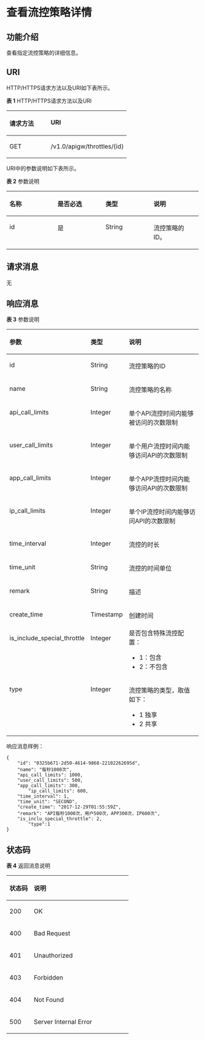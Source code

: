 # 查看流控策略详情<a name="apig-zh-api-180713067"></a>

## 功能介绍<a name="section21326661"></a>

查看指定流控策略的详细信息。

## URI<a name="section57722223"></a>

HTTP/HTTPS请求方法以及URI如下表所示。

**表 1**  HTTP/HTTPS请求方法以及URI

<a name="table18452253"></a>
<table><thead align="left"><tr id="row1143559"><th class="cellrowborder" valign="top" width="34.339999999999996%" id="mcps1.2.3.1.1"><p id="p25519489"><a name="p25519489"></a><a name="p25519489"></a>请求方法</p>
</th>
<th class="cellrowborder" valign="top" width="65.66%" id="mcps1.2.3.1.2"><p id="p53812756"><a name="p53812756"></a><a name="p53812756"></a>URI</p>
</th>
</tr>
</thead>
<tbody><tr id="row63865959"><td class="cellrowborder" valign="top" width="34.339999999999996%" headers="mcps1.2.3.1.1 "><p id="p5760162"><a name="p5760162"></a><a name="p5760162"></a>GET</p>
</td>
<td class="cellrowborder" valign="top" width="65.66%" headers="mcps1.2.3.1.2 "><p id="p63919982"><a name="p63919982"></a><a name="p63919982"></a>/v1.0/apigw/throttles/{id}</p>
</td>
</tr>
</tbody>
</table>

URI中的参数说明如下表所示。

**表 2**  参数说明

<a name="table10136050"></a>
<table><thead align="left"><tr id="row39134681"><th class="cellrowborder" valign="top" width="25%" id="mcps1.2.5.1.1"><p id="p15792592"><a name="p15792592"></a><a name="p15792592"></a>名称</p>
</th>
<th class="cellrowborder" valign="top" width="25%" id="mcps1.2.5.1.2"><p id="p4131567"><a name="p4131567"></a><a name="p4131567"></a>是否必选</p>
</th>
<th class="cellrowborder" valign="top" width="25%" id="mcps1.2.5.1.3"><p id="p66221535"><a name="p66221535"></a><a name="p66221535"></a>类型</p>
</th>
<th class="cellrowborder" valign="top" width="25%" id="mcps1.2.5.1.4"><p id="p62344136"><a name="p62344136"></a><a name="p62344136"></a>说明</p>
</th>
</tr>
</thead>
<tbody><tr id="row16710225"><td class="cellrowborder" valign="top" width="25%" headers="mcps1.2.5.1.1 "><p id="p11350946"><a name="p11350946"></a><a name="p11350946"></a>id</p>
</td>
<td class="cellrowborder" valign="top" width="25%" headers="mcps1.2.5.1.2 "><p id="p47011428"><a name="p47011428"></a><a name="p47011428"></a>是</p>
</td>
<td class="cellrowborder" valign="top" width="25%" headers="mcps1.2.5.1.3 "><p id="p49829310"><a name="p49829310"></a><a name="p49829310"></a>String</p>
</td>
<td class="cellrowborder" valign="top" width="25%" headers="mcps1.2.5.1.4 "><p id="p9642329"><a name="p9642329"></a><a name="p9642329"></a>流控策略的ID。</p>
</td>
</tr>
</tbody>
</table>

## 请求消息<a name="section49737962"></a>

无

## 响应消息<a name="section2243136"></a>

**表 3**  参数说明

<a name="table64157230"></a>
<table><thead align="left"><tr id="row53015562"><th class="cellrowborder" valign="top" width="20%" id="mcps1.2.4.1.1"><p id="p66402118"><a name="p66402118"></a><a name="p66402118"></a>参数</p>
</th>
<th class="cellrowborder" valign="top" width="20%" id="mcps1.2.4.1.2"><p id="p9862438"><a name="p9862438"></a><a name="p9862438"></a>类型</p>
</th>
<th class="cellrowborder" valign="top" width="60%" id="mcps1.2.4.1.3"><p id="p60659986"><a name="p60659986"></a><a name="p60659986"></a>说明</p>
</th>
</tr>
</thead>
<tbody><tr id="row14511859"><td class="cellrowborder" valign="top" width="20%" headers="mcps1.2.4.1.1 "><p id="p34609969"><a name="p34609969"></a><a name="p34609969"></a>id</p>
</td>
<td class="cellrowborder" valign="top" width="20%" headers="mcps1.2.4.1.2 "><p id="p51944115"><a name="p51944115"></a><a name="p51944115"></a>String</p>
</td>
<td class="cellrowborder" valign="top" width="60%" headers="mcps1.2.4.1.3 "><p id="p46723810"><a name="p46723810"></a><a name="p46723810"></a>流控策略的ID</p>
</td>
</tr>
<tr id="row17861109"><td class="cellrowborder" valign="top" width="20%" headers="mcps1.2.4.1.1 "><p id="p37463762"><a name="p37463762"></a><a name="p37463762"></a>name</p>
</td>
<td class="cellrowborder" valign="top" width="20%" headers="mcps1.2.4.1.2 "><p id="p14665871"><a name="p14665871"></a><a name="p14665871"></a>String</p>
</td>
<td class="cellrowborder" valign="top" width="60%" headers="mcps1.2.4.1.3 "><p id="p47084884"><a name="p47084884"></a><a name="p47084884"></a>流控策略的名称</p>
</td>
</tr>
<tr id="row21110778"><td class="cellrowborder" valign="top" width="20%" headers="mcps1.2.4.1.1 "><p id="p32251423"><a name="p32251423"></a><a name="p32251423"></a>api_call_limits</p>
</td>
<td class="cellrowborder" valign="top" width="20%" headers="mcps1.2.4.1.2 "><p id="p62228448"><a name="p62228448"></a><a name="p62228448"></a>Integer</p>
</td>
<td class="cellrowborder" valign="top" width="60%" headers="mcps1.2.4.1.3 "><p id="p7339559"><a name="p7339559"></a><a name="p7339559"></a>单个API流控时间内能够被访问的次数限制</p>
</td>
</tr>
<tr id="row66056031"><td class="cellrowborder" valign="top" width="20%" headers="mcps1.2.4.1.1 "><p id="p48938279"><a name="p48938279"></a><a name="p48938279"></a>user_call_limits</p>
</td>
<td class="cellrowborder" valign="top" width="20%" headers="mcps1.2.4.1.2 "><p id="p4577639"><a name="p4577639"></a><a name="p4577639"></a>Integer</p>
</td>
<td class="cellrowborder" valign="top" width="60%" headers="mcps1.2.4.1.3 "><p id="p35244488"><a name="p35244488"></a><a name="p35244488"></a>单个用户流控时间内能够访问API的次数限制</p>
</td>
</tr>
<tr id="row48764940"><td class="cellrowborder" valign="top" width="20%" headers="mcps1.2.4.1.1 "><p id="p57646081"><a name="p57646081"></a><a name="p57646081"></a>app_call_limits</p>
</td>
<td class="cellrowborder" valign="top" width="20%" headers="mcps1.2.4.1.2 "><p id="p38820970"><a name="p38820970"></a><a name="p38820970"></a>Integer</p>
</td>
<td class="cellrowborder" valign="top" width="60%" headers="mcps1.2.4.1.3 "><p id="p57490864"><a name="p57490864"></a><a name="p57490864"></a>单个APP流控时间内能够访问API的次数限制</p>
</td>
</tr>
<tr id="row6236445154113"><td class="cellrowborder" valign="top" width="20%" headers="mcps1.2.4.1.1 "><p id="p71235716345"><a name="p71235716345"></a><a name="p71235716345"></a>ip_call_limits</p>
</td>
<td class="cellrowborder" valign="top" width="20%" headers="mcps1.2.4.1.2 "><p id="p612135773413"><a name="p612135773413"></a><a name="p612135773413"></a>Integer</p>
</td>
<td class="cellrowborder" valign="top" width="60%" headers="mcps1.2.4.1.3 "><p id="p12122573347"><a name="p12122573347"></a><a name="p12122573347"></a>单个IP流控时间内能够访问API的次数限制</p>
</td>
</tr>
<tr id="row47655729"><td class="cellrowborder" valign="top" width="20%" headers="mcps1.2.4.1.1 "><p id="p34908812"><a name="p34908812"></a><a name="p34908812"></a>time_interval</p>
</td>
<td class="cellrowborder" valign="top" width="20%" headers="mcps1.2.4.1.2 "><p id="p9041528"><a name="p9041528"></a><a name="p9041528"></a>Integer</p>
</td>
<td class="cellrowborder" valign="top" width="60%" headers="mcps1.2.4.1.3 "><p id="p61275164"><a name="p61275164"></a><a name="p61275164"></a>流控的时长</p>
</td>
</tr>
<tr id="row14605571"><td class="cellrowborder" valign="top" width="20%" headers="mcps1.2.4.1.1 "><p id="p42200623"><a name="p42200623"></a><a name="p42200623"></a>time_unit</p>
</td>
<td class="cellrowborder" valign="top" width="20%" headers="mcps1.2.4.1.2 "><p id="p62807336"><a name="p62807336"></a><a name="p62807336"></a>String</p>
</td>
<td class="cellrowborder" valign="top" width="60%" headers="mcps1.2.4.1.3 "><p id="p54229461"><a name="p54229461"></a><a name="p54229461"></a>流控的时间单位</p>
</td>
</tr>
<tr id="row18303107"><td class="cellrowborder" valign="top" width="20%" headers="mcps1.2.4.1.1 "><p id="p6156698"><a name="p6156698"></a><a name="p6156698"></a>remark</p>
</td>
<td class="cellrowborder" valign="top" width="20%" headers="mcps1.2.4.1.2 "><p id="p28930521"><a name="p28930521"></a><a name="p28930521"></a>String</p>
</td>
<td class="cellrowborder" valign="top" width="60%" headers="mcps1.2.4.1.3 "><p id="p61670889"><a name="p61670889"></a><a name="p61670889"></a>描述</p>
</td>
</tr>
<tr id="row18167095"><td class="cellrowborder" valign="top" width="20%" headers="mcps1.2.4.1.1 "><p id="p62248579"><a name="p62248579"></a><a name="p62248579"></a>create_time</p>
</td>
<td class="cellrowborder" valign="top" width="20%" headers="mcps1.2.4.1.2 "><p id="p8970099"><a name="p8970099"></a><a name="p8970099"></a>Timestamp</p>
</td>
<td class="cellrowborder" valign="top" width="60%" headers="mcps1.2.4.1.3 "><p id="p55489391"><a name="p55489391"></a><a name="p55489391"></a>创建时间</p>
</td>
</tr>
<tr id="row29642478"><td class="cellrowborder" valign="top" width="20%" headers="mcps1.2.4.1.1 "><p id="p52230504"><a name="p52230504"></a><a name="p52230504"></a>is_include_special_throttle</p>
</td>
<td class="cellrowborder" valign="top" width="20%" headers="mcps1.2.4.1.2 "><p id="p2812451"><a name="p2812451"></a><a name="p2812451"></a>Integer</p>
</td>
<td class="cellrowborder" valign="top" width="60%" headers="mcps1.2.4.1.3 "><div class="p" id="p18848323122613"><a name="p18848323122613"></a><a name="p18848323122613"></a>是否包含特殊流控配置：<a name="ul107800420518"></a><a name="ul107800420518"></a><ul id="ul107800420518"><li>1：包含</li><li>2：不包含</li></ul>
</div>
</td>
</tr>
<tr id="row1896612488715"><td class="cellrowborder" valign="top" width="20%" headers="mcps1.2.4.1.1 "><p id="p1696617481179"><a name="p1696617481179"></a><a name="p1696617481179"></a>type</p>
</td>
<td class="cellrowborder" valign="top" width="20%" headers="mcps1.2.4.1.2 "><p id="p29661548174"><a name="p29661548174"></a><a name="p29661548174"></a>Integer</p>
</td>
<td class="cellrowborder" valign="top" width="60%" headers="mcps1.2.4.1.3 "><p id="p15805453105915"><a name="p15805453105915"></a><a name="p15805453105915"></a>流控策略的类型，取值如下：</p>
<a name="ul1043012241502"></a><a name="ul1043012241502"></a><ul id="ul1043012241502"><li>1   独享</li><li>2   共享</li></ul>
</td>
</tr>
</tbody>
</table>

响应消息样例：

```
{
	"id": "0325b671-2d50-4614-9868-22102262695d",
	"name": "每秒1000次",
	"api_call_limits": 1000,
	"user_call_limits": 500,
	"app_call_limits": 300,
        "ip_call_limits": 600,
	"time_interval": 1,
	"time_unit": "SECOND",
	"create_time": "2017-12-29T01:55:59Z",
	"remark": "API每秒1000次，用户500次，APP300次，IP600次",
	"is_inclu_special_throttle": 2,
        "type":1
}
```

## 状态码<a name="section44988480"></a>

**表 4**  返回消息说明

<a name="table46774896"></a>
<table><thead align="left"><tr id="row11374652"><th class="cellrowborder" valign="top" width="20%" id="mcps1.2.3.1.1"><p id="p48931613"><a name="p48931613"></a><a name="p48931613"></a>状态码</p>
</th>
<th class="cellrowborder" valign="top" width="80%" id="mcps1.2.3.1.2"><p id="p4037682"><a name="p4037682"></a><a name="p4037682"></a>说明</p>
</th>
</tr>
</thead>
<tbody><tr id="row58616803"><td class="cellrowborder" valign="top" width="20%" headers="mcps1.2.3.1.1 "><p id="p50340634"><a name="p50340634"></a><a name="p50340634"></a>200</p>
</td>
<td class="cellrowborder" valign="top" width="80%" headers="mcps1.2.3.1.2 "><p id="p51059516"><a name="p51059516"></a><a name="p51059516"></a>OK</p>
</td>
</tr>
<tr id="row56882466"><td class="cellrowborder" valign="top" width="20%" headers="mcps1.2.3.1.1 "><p id="p44077010"><a name="p44077010"></a><a name="p44077010"></a>400</p>
</td>
<td class="cellrowborder" valign="top" width="80%" headers="mcps1.2.3.1.2 "><p id="p13468067"><a name="p13468067"></a><a name="p13468067"></a>Bad Request</p>
</td>
</tr>
<tr id="row54103743"><td class="cellrowborder" valign="top" width="20%" headers="mcps1.2.3.1.1 "><p id="p20327076"><a name="p20327076"></a><a name="p20327076"></a>401</p>
</td>
<td class="cellrowborder" valign="top" width="80%" headers="mcps1.2.3.1.2 "><p id="p35880445"><a name="p35880445"></a><a name="p35880445"></a>Unauthorized</p>
</td>
</tr>
<tr id="row54488553"><td class="cellrowborder" valign="top" width="20%" headers="mcps1.2.3.1.1 "><p id="p51496652"><a name="p51496652"></a><a name="p51496652"></a>403</p>
</td>
<td class="cellrowborder" valign="top" width="80%" headers="mcps1.2.3.1.2 "><p id="p10479255"><a name="p10479255"></a><a name="p10479255"></a>Forbidden</p>
</td>
</tr>
<tr id="row27204435"><td class="cellrowborder" valign="top" width="20%" headers="mcps1.2.3.1.1 "><p id="p56075663"><a name="p56075663"></a><a name="p56075663"></a>404</p>
</td>
<td class="cellrowborder" valign="top" width="80%" headers="mcps1.2.3.1.2 "><p id="p45834822"><a name="p45834822"></a><a name="p45834822"></a>Not Found</p>
</td>
</tr>
<tr id="row9860220"><td class="cellrowborder" valign="top" width="20%" headers="mcps1.2.3.1.1 "><p id="p60480378"><a name="p60480378"></a><a name="p60480378"></a>500</p>
</td>
<td class="cellrowborder" valign="top" width="80%" headers="mcps1.2.3.1.2 "><p id="p1516443435315"><a name="p1516443435315"></a><a name="p1516443435315"></a>Server Internal Error</p>
</td>
</tr>
</tbody>
</table>

